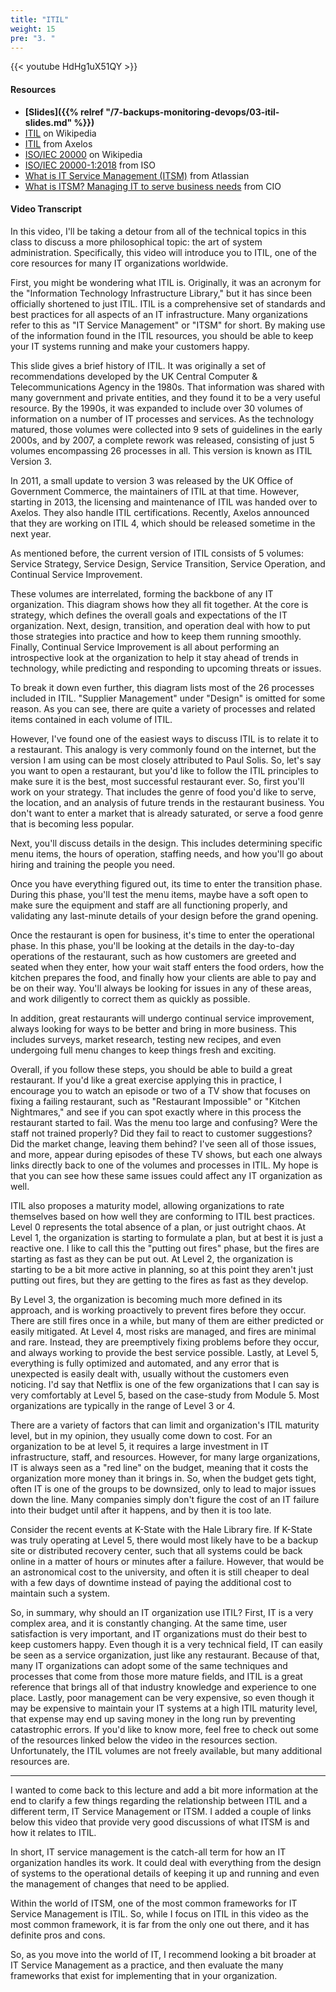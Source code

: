 ```yaml
---
title: "ITIL"
weight: 15
pre: "3. "
---
```


{{< youtube HdHg1uX51QY >}}

<!-- df5VhDPq3ig -->

#### Resources

* **[Slides]({{% relref "/7-backups-monitoring-devops/03-itil-slides.md"  %}})**
* [ITIL](https://en.wikipedia.org/wiki/ITIL) on Wikipedia
* [ITIL](https://www.axelos.com/best-practice-solutions/itil) from Axelos
* [ISO/IEC 20000](https://en.wikipedia.org/wiki/ISO/IEC_20000) on Wikipedia
* [ISO/IEC 20000-1:2018](https://www.iso.org/standard/70636.html) from ISO
* [What is IT Service Management (ITSM)](https://www.atlassian.com/itsm) from Atlassian
* [What is ITSM? Managing IT to serve business needs](https://www.cio.com/article/3228122/what-is-itsm-managing-it-to-serve-business-needs.html) from CIO

#### Video Transcript

In this video, I'll be taking a detour from all of the technical topics in this class to discuss a more philosophical topic: the art of system administration. Specifically, this video will introduce you to ITIL, one of the core resources for many IT organizations worldwide.

First, you might be wondering what ITIL is. Originally, it was an acronym for the "Information Technology Infrastructure Library," but it has since been officially shortened to just ITIL. ITIL is a comprehensive set of standards and best practices for all aspects of an IT infrastructure. Many organizations refer to this as "IT Service Management" or "ITSM" for short. By making use of the information found in the ITIL resources, you should be able to keep your IT systems running and make your customers happy.

This slide gives a brief history of ITIL. It was originally a set of recommendations developed by the UK Central Computer & Telecommunications Agency in the 1980s. That information was shared with many government and private entities, and they found it to be a very useful resource. By the 1990s, it was expanded to include over 30 volumes of information on a number of IT processes and services. As the technology matured, those volumes were collected into 9 sets of guidelines in the early 2000s, and by 2007, a complete rework was released, consisting of just 5 volumes encompassing 26 processes in all. This version is known as ITIL Version 3.

In 2011, a small update to version 3 was released by the UK Office of Government Commerce, the maintainers of ITIL at that time. However, starting in 2013, the licensing and maintenance of ITIL was handed over to Axelos. They also handle ITIL certifications. Recently, Axelos announced that they are working on ITIL 4, which should be released sometime in the next year.

As mentioned before, the current version of ITIL consists of 5 volumes: Service Strategy, Service Design, Service Transition, Service Operation, and Continual Service Improvement.

These volumes are interrelated, forming the backbone of any IT organization. This diagram shows how they all fit together. At the core is strategy, which defines the overall goals and expectations of the IT organization. Next, design, transition, and operation deal with how to put those strategies into practice and how to keep them running smoothly. Finally, Continual Service Improvement is all about performing an introspective look at the organization to help it stay ahead of trends in technology, while predicting and responding to upcoming threats or issues.

To break it down even further, this diagram lists most of the 26 processes included in ITIL. "Supplier Management" under "Design" is omitted for some reason. As you can see, there are quite a variety of processes and related items contained in each volume of ITIL.

However, I've found one of the easiest ways to discuss ITIL is to relate it to a restaurant. This analogy is very commonly found on the internet, but the version I am using can be most closely attributed to Paul Solis. So, let's say you want to open a restaurant, but you'd like to follow the ITIL principles to make sure it is the best, most successful restaurant ever. So, first you'll work on your strategy. That includes the genre of food you'd like to serve, the location, and an analysis of future trends in the restaurant business. You don't want to enter a market that is already saturated, or serve a food genre that is becoming less popular.

Next, you'll discuss details in the design. This includes determining specific menu items, the hours of operation, staffing needs, and how you'll go about hiring and training the people you need.

Once you have everything figured out, its time to enter the transition phase. During this phase, you'll test the menu items, maybe have a soft open to make sure the equipment and staff are all functioning properly, and validating any last-minute details of your design before the grand opening.

Once the restaurant is open for business, it's time to enter the operational phase. In this phase, you'll be looking at the details in the day-to-day operations of the restaurant, such as how customers are greeted and seated when they enter, how your wait staff enters the food orders, how the kitchen prepares the food, and finally how your clients are able to pay and be on their way. You'll always be looking for issues in any of these areas, and work diligently to correct them as quickly as possible.

In addition, great restaurants will undergo continual service improvement, always looking for ways to be better and bring in more business. This includes surveys, market research, testing new recipes, and even undergoing full menu changes to keep things fresh and exciting.

Overall, if you follow these steps, you should be able to build a great restaurant. If you'd like a great exercise applying this in practice, I encourage you to watch an episode or two of a TV show that focuses on fixing a failing restaurant, such as "Restaurant Impossible" or "Kitchen Nightmares," and see if you can spot exactly where in this process the restaurant started to fail. Was the menu too large and confusing? Were the staff not trained properly? Did they fail to react to customer suggestions? Did the market change, leaving them behind? I've seen all of those issues, and more, appear during episodes of these TV shows, but each one always links directly back to one of the volumes and processes in ITIL. My hope is that you can see how these same issues could affect any IT organization as well.

ITIL also proposes a maturity model, allowing organizations to rate themselves based on how well they are conforming to ITIL best practices. Level 0 represents the total absence of a plan, or just outright chaos. At Level 1, the organization is starting to formulate a plan, but at best it is just a reactive one. I like to call this the "putting out fires" phase, but the fires are starting as fast as they can be put out. At Level 2, the organization is starting to be a bit more active in planning, so at this point they aren't just putting out fires, but they are getting to the fires as fast as they develop.

By Level 3, the organization is becoming much more defined in its approach, and is working proactively to prevent fires before they occur. There are still fires once in a while, but many of them are either predicted or easily mitigated. At Level 4, most risks are managed, and fires are minimal and rare. Instead, they are preemptively fixing problems before they occur, and always working to provide the best service possible. Lastly, at Level 5, everything is fully optimized and automated, and any error that is unexpected is easily dealt with, usually without the customers even noticing. I'd say that Netflix is one of the few organizations that I can say is very comfortably at Level 5, based on the case-study from Module 5. Most organizations are typically in the range of Level 3 or 4.

There are a variety of factors that can limit and organization's ITIL maturity level, but in my opinion, they usually come down to cost. For an organization to be at level 5, it requires a large investment in IT infrastructure, staff, and resources. However, for many large organizations, IT is always seen as a "red line" on the budget, meaning that it costs the organization more money than it brings in. So, when the budget gets tight, often IT is one of the groups to be downsized, only to lead to major issues down the line. Many companies simply don't figure the cost of an IT failure into their budget until after it happens, and by then it is too late.

Consider the recent events at K-State with the Hale Library fire. If K-State was truly operating at Level 5, there would most likely have to be a backup site or distributed recovery center, such that all systems could be back online in a matter of hours or minutes after a failure. However, that would be an astronomical cost to the university, and often it is still cheaper to deal with a few days of downtime instead of paying the additional cost to maintain such a system.

So, in summary, why should an IT organization use ITIL? First, IT is a very complex area, and it is constantly changing. At the same time, user satisfaction is very important, and IT organizations must do their best to keep customers happy. Even though it is a very technical field, IT can easily be seen as a service organization, just like any restaurant. Because of that, many IT organizations can adopt some of the same techniques and processes that come from those more mature fields, and ITIL is a great reference that brings all of that industry knowledge and experience to one place. Lastly, poor management can be very expensive, so even though it may be expensive to maintain your IT systems at a high ITIL maturity level, that expense may end up saving money in the long run by preventing catastrophic errors. If you'd like to know more, feel free to check out some of the resources linked below the video in the resources section. Unfortunately, the ITIL volumes are not freely available, but many additional resources are.

---

I wanted to come back to this lecture and add a bit more information at the end to clarify a few things regarding the relationship between ITIL and a different term, IT Service Management or ITSM. I added a couple of links below this video that provide very good discussions of what ITSM is and how it relates to ITIL.

In short, IT service management is the catch-all term for how an IT organization handles its work. It could deal with everything from the design of systems to the operational details of keeping it up and running and even the management of changes that need to be applied. 

Within the world of ITSM, one of the most common frameworks for IT Service Management is ITIL. So, while I focus on ITIL in this video as the most common framework, it is far from the only one out there, and it has definite pros and cons. 

So, as you move into the world of IT, I recommend looking a bit broader at IT Service Management as a practice, and then evaluate the many frameworks that exist for implementing that in your organization. 